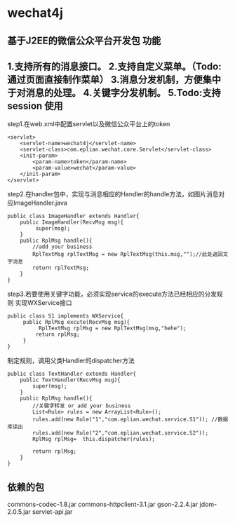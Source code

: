 wechat4j
========

基于J2EE的微信公众平台开发包
功能
-----------------------------------
1.支持所有的消息接口。
2.支持自定义菜单。（Todo:通过页面直接制作菜单）
3.消息分发机制，方便集中于对消息的处理。
4.关键字分发机制。
5.Todo:支持session
使用
-----------------------------------
step1.在web.xml中配置servlet以及微信公众平台上的token
```
<servlet>
    <servlet-name>wechat4j</servlet-name>
    <servlet-class>com.eplian.wechat.core.Servlet</servlet-class>
    <init-param>
        <param-name>token</param-name>
        <param-value>wechat</param-value>
    </init-param>
</servlet>
```
step2.在handler包中，实现与消息相应的Handler的handle方法，如图片消息对应ImageHandler.java
```
public class ImageHandler extends Handler{
    public ImageHandler(RecvMsg msg){
         super(msg);
    }
    public RplMsg handle(){
        //add your business
        RplTextMsg rplTextMsg = new RplTextMsg(this.msg,"");//此处返回文字消息
        return rplTextMsg;
    }
}
```
step3.若要使用关键字功能，必须实现service的execute方法已经相应的分发规则
实现WXService接口
```
public class S1 implements WXService{
     public RplMsg excute(RecvMsg msg){
          RplTextMsg rplMsg = new RplTextMsg(msg,"hehe");
         return rplMsg;
     }
}
```
制定规则，调用父类Handler的dispatcher方法
```
public class TextHandler extends Handler{
    public TextHandler(RecvMsg msg){
        super(msg);
    }
    public RplMsg handle(){
        //关键字转发 or add your business
        List<Rule> rules = new ArrayList<Rule>();
        rules.add(new Rule("1","com.eplian.wechat.service.S1")); //数据库读出
        rules.add(new Rule("2","com.eplian.wechat.service.S2"));
        RplMsg rplMsg=  this.dispatcher(rules);

        return rplMsg;
    }
}
```
依赖的包
-----------------------------------
commons-codec-1.8.jar commons-httpclient-3.1.jar
gson-2.2.4.jar jdom-2.0.5.jar servlet-api.jar

